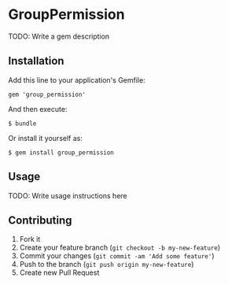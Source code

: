 # GroupPermission

TODO: Write a gem description

## Installation

Add this line to your application's Gemfile:

    gem 'group_permission'

And then execute:

    $ bundle

Or install it yourself as:

    $ gem install group_permission

## Usage

TODO: Write usage instructions here

## Contributing

1. Fork it
2. Create your feature branch (`git checkout -b my-new-feature`)
3. Commit your changes (`git commit -am 'Add some feature'`)
4. Push to the branch (`git push origin my-new-feature`)
5. Create new Pull Request

